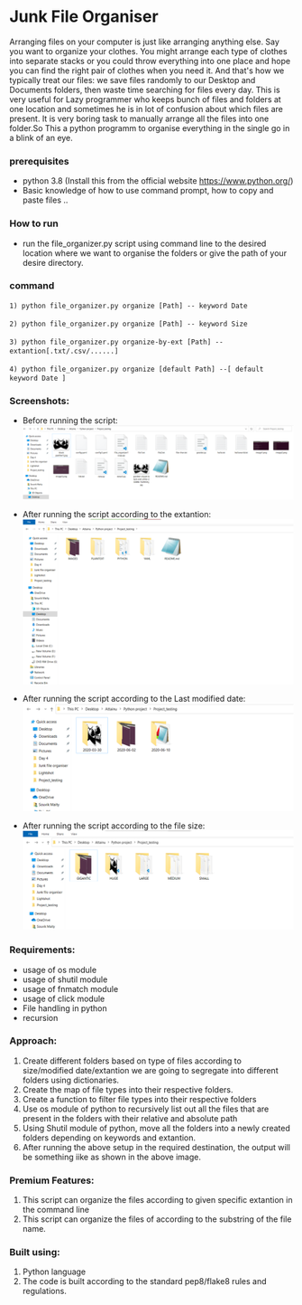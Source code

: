 # Junk File Organiser
Arranging files on your computer is just like arranging anything else. Say you want to organize your clothes. You might arrange each type of clothes into separate stacks or you could throw everything into one place and hope you can find the right pair of clothes when you need it. And that's how we typically treat our files: we save files randomly to our Desktop and Documents folders, then waste time searching for files every day.
This is very useful for Lazy programmer who keeps bunch of files and folders at one location and sometimes he is in lot of confusion about
which files are present. It is very boring task to manually arrange all the files into one folder.So This a python programm to organise everything in the single go in a blink of an eye.


### prerequisites
- python 3.8 (Install this from the  official website https://www.python.org/)
- Basic knowledge of how to use command prompt, how to copy and paste files ..
### How to run
- run the file_organizer.py script using command line to the desired location where we want to 
    organise the folders or give the path of your desire directory.

### command
    1) python file_organizer.py organize [Path] -- keyword Date

    2) python file_organizer.py organize [Path] -- keyword Size

    3) python file_organizer.py organize-by-ext [Path] --extantion[.txt/.csv/......]

    4) python file_organizer.py organize [default Path] --[ default keyword Date ]


### Screenshots:
- Before running the script:
![](Screenshot_1.png)

- After running the script according to the extantion:
![](Screenshot_10.png)

- After running the script according to the Last modified date:
![](Screenshot_2.png)

- After running the script according to the file size:
![](Screenshot_3.png)

### Requirements:
- usage of os module
- usage of shutil module
- usage of fnmatch module
- usage of click module
- File handling in python
- recursion


### Approach:
1. Create different folders based on type of files according to size/modified date/extantion we are 
going to segregate into different folders using dictionaries.
2. Create the map of file types into their respective folders.
3. Create a function to filter file types into their respective folders
4. Use os module of python to recursively list out all the files that are present in the folders with their relative and absolute path 
5. Using Shutil module of python, move all the folders into a newly created folders depending on keywords and extantion.
6. After running the above setup in the required destination, the output will be something iike as shown in the above image.
 
### Premium Features:
1. This script can organize the files according to given specific extantion in the command line
2. This script can organize the files of according to the substring of the file name.
### Built using:
1. Python language
2. The code is built according to the standard pep8/flake8 rules and regulations.
